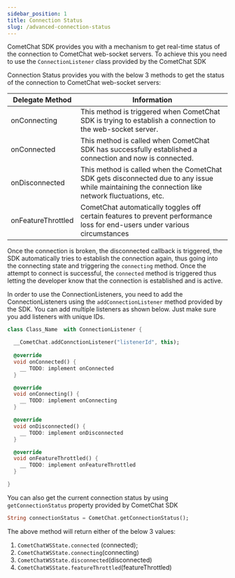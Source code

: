 ```yaml
---
sidebar_position: 1
title: Connection Status
slug: /advanced-connection-status
---
```


CometChat SDK provides you with a mechanism to get real-time status of the connection to CometChat web-socket servers. To achieve this you need to use the `ConnectionListener` class provided by the CometChat SDK

Connection Status provides you with the below 3 methods to get the status of the connection to CometChat web-socket servers:

| Delegate Method | Information | 
| ---- | ---- | 
| onConnecting | This method is triggered when CometChat SDK is trying to establish a connection to the web-socket server. | 
| onConnected | This method is called when CometChat SDK has successfully established a connection and now is connected. | 
| onDisconnected | This method is called when the CometChat SDK gets disconnected due to any issue while maintaining the connection like network fluctuations, etc. | 
| onFeatureThrottled | CometChat automatically toggles off certain features to prevent performance loss for end-users under various circumstances | 


Once the connection is broken, the disconnected callback is triggered, the SDK automatically tries to establish the connection again, thus going into the connecting state and triggering the `connecting` method. Once the attempt to connect is successful, the `connected` method is triggered thus letting the developer know that the connection is established and is active.

In order to use the ConnectionListeners, you need to add the ConnectionListeners using the `addConnectionListener` method provided by the SDK. You can add multiple listeners as shown below. Just make sure you add listeners with unique IDs.

```dart
class Class_Name  with ConnectionListener {

  __CometChat.addConnctionListener("listenerId", this);
  
  @override
  void onConnected() {
    __ TODO: implement onConnected
  }

  @override
  void onConnecting() {
    __ TODO: implement onConnecting
  }

  @override
  void onDisconnected() {
    __ TODO: implement onDisconnected
  }

  @override
  void onFeatureThrottled() {
    __ TODO: implement onFeatureThrottled
  }

}
```



You can also get the current connection status by using `getConnectionStatus` property provided by CometChat SDK

```dart
String connectionStatus = CometChat.getConnectionStatus();
```



The above method will return either of the below 3 values:

1. `CometChatWSState.connected` (connected);
2. `CometChatWSState.connecting`(connecting)
3. `CometChatWSState.disconnected`(disconnected)
4. `CometChatWSState.featureThrottled`(featureThrottled)